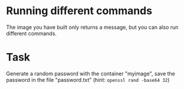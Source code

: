 # Running different commands
The image you have built only returns a message, but you can also run different commands.

# Task
Generate a random password with the container "myimage", save the password in the file "password.txt" (hint: `openssl rand -base64 32`)
